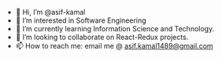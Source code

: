 - 👋 Hi, I’m @asif-kamal
- 👀 I’m interested in Software Engineering
- 🌱 I’m currently learning Information Science and Technology.
- 💞️ I’m looking to collaborate on React-Redux projects.
- 📫 How to reach me: email me @ asif.kamal1489@gmail.com

<!---
asif-kamal/asif-kamal is a ✨ special ✨ repository because its `README.md` (this file) appears on your GitHub profile.
You can click the Preview link to take a look at your changes.
--->
